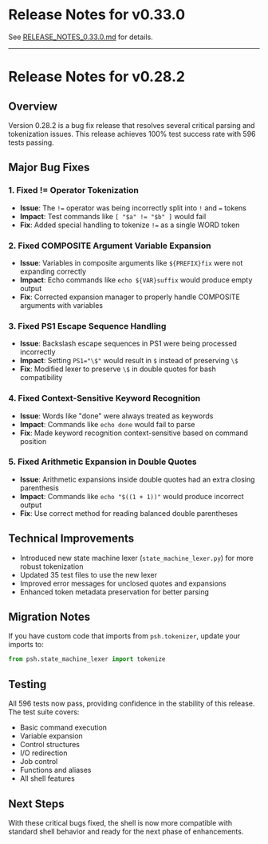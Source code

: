 # Release Notes for v0.33.0

See [RELEASE_NOTES_0.33.0.md](RELEASE_NOTES_0.33.0.md) for details.

---

# Release Notes for v0.28.2

## Overview

Version 0.28.2 is a bug fix release that resolves several critical parsing and tokenization issues. This release achieves 100% test success rate with 596 tests passing.

## Major Bug Fixes

### 1. Fixed != Operator Tokenization
- **Issue**: The `!=` operator was being incorrectly split into `!` and `=` tokens
- **Impact**: Test commands like `[ "$a" != "$b" ]` would fail
- **Fix**: Added special handling to tokenize `!=` as a single WORD token

### 2. Fixed COMPOSITE Argument Variable Expansion
- **Issue**: Variables in composite arguments like `${PREFIX}fix` were not expanding correctly
- **Impact**: Echo commands like `echo ${VAR}suffix` would produce empty output
- **Fix**: Corrected expansion manager to properly handle COMPOSITE arguments with variables

### 3. Fixed PS1 Escape Sequence Handling
- **Issue**: Backslash escape sequences in PS1 were being processed incorrectly
- **Impact**: Setting `PS1="\$"` would result in `$` instead of preserving `\$`
- **Fix**: Modified lexer to preserve `\$` in double quotes for bash compatibility

### 4. Fixed Context-Sensitive Keyword Recognition
- **Issue**: Words like "done" were always treated as keywords
- **Impact**: Commands like `echo done` would fail to parse
- **Fix**: Made keyword recognition context-sensitive based on command position

### 5. Fixed Arithmetic Expansion in Double Quotes
- **Issue**: Arithmetic expansions inside double quotes had an extra closing parenthesis
- **Impact**: Commands like `echo "$((1 + 1))"` would produce incorrect output
- **Fix**: Use correct method for reading balanced double parentheses

## Technical Improvements

- Introduced new state machine lexer (`state_machine_lexer.py`) for more robust tokenization
- Updated 35 test files to use the new lexer
- Improved error messages for unclosed quotes and expansions
- Enhanced token metadata preservation for better parsing

## Migration Notes

If you have custom code that imports from `psh.tokenizer`, update your imports to:
```python
from psh.state_machine_lexer import tokenize
```

## Testing

All 596 tests now pass, providing confidence in the stability of this release. The test suite covers:
- Basic command execution
- Variable expansion
- Control structures
- I/O redirection
- Job control
- Functions and aliases
- All shell features

## Next Steps

With these critical bugs fixed, the shell is now more compatible with standard shell behavior and ready for the next phase of enhancements.